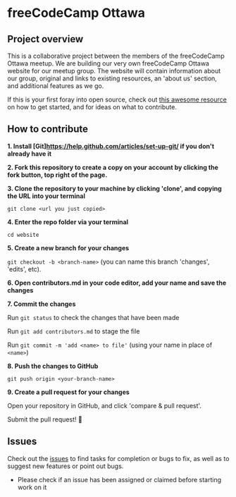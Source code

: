 # freeCodeCamp Ottawa

## Project overview
This is a collaborative project between the members of the freeCodeCamp Ottawa meetup. We are building our very own freeCodeCamp Ottawa website for our meetup group. The website will contain information about our group, original and links to existing resources, an 'about us' section, and additional features as we go.

If this is your first foray into open source, check out [this awesome resource](https://opensource.guide/how-to-contribute/#how-to-submit-a-contribution) on how to get started, and for ideas on what to contribute.

## How to contribute
**1. Install [Git]https://help.github.com/articles/set-up-git/ if you don't already have it**

**2. Fork this repository to create a copy on your account by clicking the fork button, top right of the page.**  

**3. Clone the repository to your machine by clicking 'clone', and copying the URL into your terminal**

`git clone <url you just copied>`

**4. Enter the repo folder via your terminal** 

`cd website`

**5. Create a new branch for your changes**

`git checkout -b <branch-name>` (you can name this branch 'changes', 'edits', etc).

**6. Open contributors.md in your code editor, add your name and save the changes**

**7. Commit the changes**

 Run `git status` to check the changes that have been made
 
 Run `git add contributors.md` to stage the file
 
 Run `git commit -m 'add <name> to file'`  (using your name in place of `<name>`)
  
**8. Push the changes to GitHub**

`git push origin <your-branch-name>`

**9. Create a pull request for your changes**

 Open your repository in GitHub, and click 'compare & pull request'. 
 
 Submit the pull request! 🎉

## Issues
Check out the [issues](https://github.com/fccOttawa/website/issues) to find tasks for completion or bugs to fix, as well as to suggest new features or point out bugs. 
* Please check if an issue has been assigned or claimed before starting work on it 
